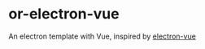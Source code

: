 # or-electron-vue
An electron template with Vue, inspired by [electron-vue](https://github.com/SimulatedGREG/electron-vue)

